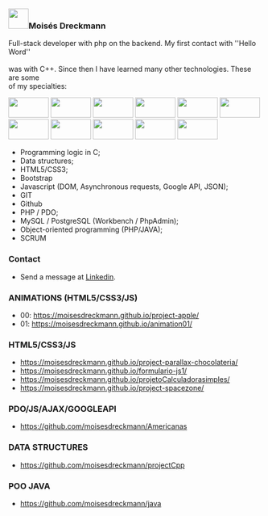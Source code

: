### <img src="https://icongr.am/simple/bbciplayer.svg?size=128&color=currentColor&colored=false" width="40px" heigh="40px"/>Moisés Dreckmann

Full-stack developer with php on the backend. My first contact with ''Hello Word'' <br>  
was with C++. Since then I have learned many other technologies. These are some  <br> 
of my specialties:

<div>
<img src="https://cdn.jsdelivr.net/gh/devicons/devicon/icons/c/c-original.svg" width="80px" height="40px"/>
<img src="https://cdn.jsdelivr.net/gh/devicons/devicon/icons/photoshop/photoshop-plain.svg" width="80px" height="40px"/>
<img src="https://cdn.jsdelivr.net/gh/devicons/devicon/icons/css3/css3-original-wordmark.svg" width="80px" height="40px"/>
<img src="https://cdn.jsdelivr.net/gh/devicons/devicon/icons/html5/html5-original-wordmark.svg" width="80px" height="40px"/>
<img src="https://cdn.jsdelivr.net/gh/devicons/devicon/icons/git/git-original.svg" width="80px" height="40px"/>
<img src="https://cdn.jsdelivr.net/gh/devicons/devicon/icons/github/github-original.svg" width="80px" height="40px"/>
<img src="https://cdn.jsdelivr.net/gh/devicons/devicon/icons/javascript/javascript-original.svg" width="80px" height="40px"/>
<img src="https://cdn.jsdelivr.net/gh/devicons/devicon/icons/php/php-original.svg" width="80px" height="40px"/>
<img src="https://cdn.jsdelivr.net/gh/devicons/devicon/icons/mysql/mysql-original.svg" width="80px" height="40px"/>
<img src="https://cdn.jsdelivr.net/gh/devicons/devicon/icons/postgresql/postgresql-original.svg" width="80px" height="40px"/>
<img src="https://cdn.jsdelivr.net/gh/devicons/devicon/icons/java/java-original-wordmark.svg" width="80px" height="40px" />       
</div>

* Programming logic in C;
* Data structures;
* HTML5/CSS3;
* Bootstrap
* Javascript (DOM, Asynchronous requests, Google API, JSON);
* GIT
* Github
* PHP / PDO;
* MySQL / PostgreSQL (Workbench / PhpAdmin);
* Object-oriented programming (PHP/JAVA);
* SCRUM

### Contact

* Send a message at <a href="https://www.linkedin.com/in/moisés-dreckmann-245756219/" target="_blank">Linkedin</a>.

### ANIMATIONS (HTML5/CSS3/JS)

* 00: https://moisesdreckmann.github.io/project-apple/
* 01: https://moisesdreckmann.github.io/animation01/


### HTML5/CSS3/JS

* https://moisesdreckmann.github.io/project-parallax-chocolateria/
* https://moisesdreckmann.github.io/formulario-js1/
* https://moisesdreckmann.github.io/projetoCalculadorasimples/
* https://moisesdreckmann.github.io/project-spacezone/

### PDO/JS/AJAX/GOOGLEAPI

* https://github.com/moisesdreckmann/Americanas

### DATA STRUCTURES

* https://github.com/moisesdreckmann/projectCpp

### POO JAVA 

* https://github.com/moisesdreckmann/java

